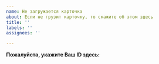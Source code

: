 ```yaml
---
name: Не загружается карточка
about: Если не грузит карточку, то скажите об этом здесь
title: ''
labels: ''
assignees: ''

---
```


**Пожалуйста, укажите Ваш ID здесь:**
